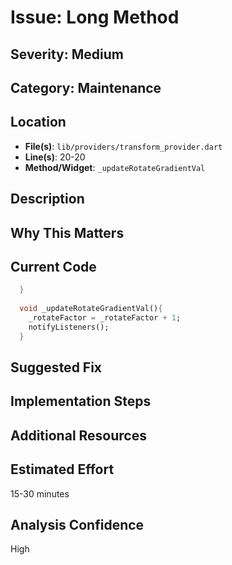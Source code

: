# Issue: Long Method

## Severity: Medium

## Category: Maintenance

## Location
- **File(s)**: `lib/providers/transform_provider.dart`
- **Line(s)**: 20-20
- **Method/Widget**: `_updateRotateGradientVal`

## Description


## Why This Matters


## Current Code
```dart
  }
  
  void _updateRotateGradientVal(){
    _rotateFactor = _rotateFactor + 1;
    notifyListeners();
  }
```

## Suggested Fix


## Implementation Steps


## Additional Resources


## Estimated Effort
15-30 minutes

## Analysis Confidence
High

